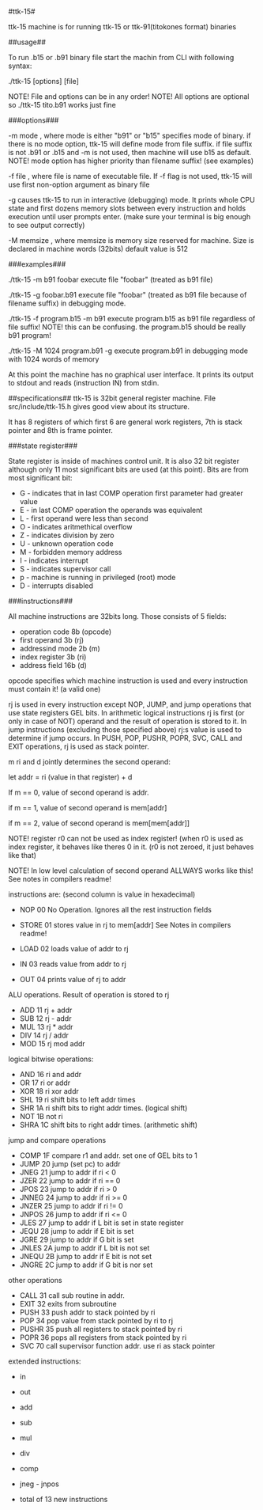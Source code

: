 #ttk-15#

ttk-15 machine is for running ttk-15 or ttk-91(titokones format) binaries

##usage##

To run .b15 or .b91 binary file start the machin from CLI with following syntax:

./ttk-15 [options] [file]

NOTE! File and options can be in any order!
NOTE! All options are optional so ./ttk-15 tito.b91 works just fine

###options###

-m mode , where mode is either "b91" or "b15" specifies mode of binary.
if there is no mode option, ttk-15 will define mode from file suffix.
if file suffix is not .b91 or .b15 and -m is not used, then machine
will use b15 as default. NOTE! mode option has higher priority than
filename suffix! (see examples)

-f file , where file is name of executable file. If -f flag is not used,
ttk-15 will use first non-option argument as binary file

-g causes ttk-15 to run in interactive (debugging) mode. It prints whole CPU
state and first dozens memory slots between every instruction and holds
execution until user prompts enter. (make sure your terminal is big enough
to see output correctly)

-M memsize , where memsize is memory size reserved for machine. Size is
declared in machine words (32bits) default value is 512

###examples###

./ttk-15 -m b91 foobar
execute file "foobar" (treated as b91 file)

./ttk-15 -g foobar.b91
execute file "foobar" (treated as b91 file because of filename suffix)
in debugging mode.

./ttk-15 -f program.b15 -m b91
execute program.b15 as b91 file regardless of file suffix!
NOTE! this can be confusing. the program.b15 should be really b91 program!

./ttk-15 -M 1024 program.b91 -g
execute program.b91 in debugging mode with 1024 words of memory



At this point the machine has no graphical user interface. It prints its
output to stdout and reads (instruction IN) from stdin.

##specifications##
ttk-15 is 32bit general register machine. File src/include/ttk-15.h gives
good view about its structure. 

It has 8 registers of which first 6 are general work registers, 7th is stack
pointer and 8th is frame pointer.

###state register###

State register is inside of machines control unit. It is also 32 bit register
although only 11 most significant bits are used (at this point). Bits are from
most significant bit:

 * G - indicates that in last COMP operation first parameter had greater value
 * E - in last COMP operation the operands was equivalent
 * L - first operand were less than second
 * O - indicates aritmethical overflow
 * Z - indicates division by zero
 * U - unknown operation code
 * M - forbidden memory address
 * I - indicates interrupt
 * S - indicates supervisor call
 * p - machine is running in privileged (root) mode
 * D - interrupts disabled

###instructions###

All machine instructions are 32bits long. Those consists of 5 fields:

 * operation code  8b  (opcode)
 * first operand   3b  (rj)
 * addressind mode 2b  (m)
 * index register  3b  (ri)
 * address field   16b (d)

opcode specifies which machine instruction is used and every instruction must
contain it! (a valid one)

rj is used in every instruction except NOP, JUMP, and jump operations
that use state registers GEL bits. In arithmetic logical instructions
rj is first (or only in case of NOT) operand and the result of operation is
stored to it. In jump instructions (excluding those specified above) rj:s value
is used to determine if jump occurs. In PUSH, POP, PUSHR, POPR, SVC, CALL and
EXIT operations, rj is used as stack pointer.

m ri and d jointly determines the second operand:

let addr = ri (value in that register) + d

If m == 0, value of second operand is addr.

if m == 1, value of second operand is mem[addr]

if m == 2, value of second operand is mem[mem[addr]]

NOTE! register r0 can not be used as index register! (when r0 is used as index
register, it behaves like theres 0 in it. (r0 is not zeroed, it just behaves
like that)

NOTE! In low level calculation of second operand ALLWAYS works like this!
See notes in compilers readme!

instructions are: (second column is value in hexadecimal)

 * NOP       00	  No Operation. Ignores all the rest instruction fields

 * STORE     01	  stores value in rj to mem[addr] See Notes in compilers readme!
 * LOAD      02	  loads value of addr to rj
 * IN        03	  reads value from addr to rj
 * OUT       04   prints value of rj to addr

ALU operations. Result of operation is stored to rj

 * ADD       11   rj + addr
 * SUB       12   rj - addr
 * MUL       13	  rj * addr
 * DIV       14	  rj / addr
 * MOD       15	  rj mod addr

logical bitwise operations:

 * AND       16	  ri and addr
 * OR        17	  ri or  addr
 * XOR       18	  ri xor addr
 * SHL       19	  ri shift bits to left addr times
 * SHR       1A	  ri shift bits to right addr times. (logical shift)
 * NOT       1B	  not ri
 * SHRA      1C	  shift bits to right addr times. (arithmetic shift)

jump and compare operations

 * COMP      1F	  compare r1 and addr. set one of GEL bits to 1
 * JUMP      20	  jump (set pc) to addr
 * JNEG      21	  jump to addr if ri < 0
 * JZER      22	  jump to addr if ri == 0
 * JPOS      23	  jump to addr if ri > 0
 * JNNEG     24	  jump to addr if ri >= 0
 * JNZER     25	  jump to addr if ri != 0
 * JNPOS     26	  jump to addr if ri <= 0
 * JLES      27	  jump to addr if L bit is set in state register
 * JEQU      28	  jump to addr if E bit is set
 * JGRE      29	  jump to addr if G bit is set
 * JNLES     2A	  jump to addr if L bit is not set
 * JNEQU     2B	  jump to addr if E bit is not set
 * JNGRE     2C	  jump to addr if G bit is nor set

other operations

 * CALL      31	  call sub routine in addr.
 * EXIT      32	  exits from subroutine
 * PUSH      33	  push addr to stack pointed by ri
 * POP       34	  pop value from stack pointed by ri to rj
 * PUSHR     35	  push all registers to stack pointed by ri
 * POPR      36	  pops all registers from stack pointed by ri
 * SVC       70	  call supervisor function addr. use ri as stack pointer

extended instructions:

 * in
 * out

 * add
 * sub
 * mul
 * div
 * comp
 * jneg - jnpos
 * total of 13 new instructions 